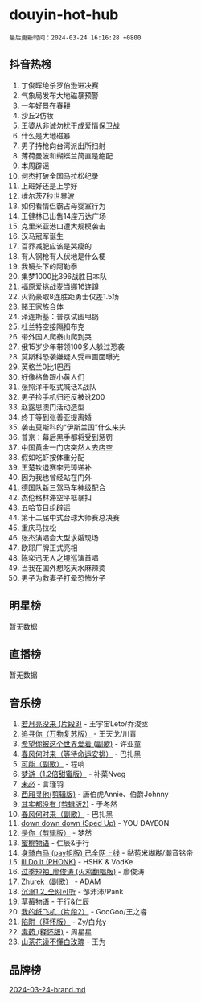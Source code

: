 # douyin-hot-hub

`最后更新时间：2024-03-24 16:16:28 +0800`

## 抖音热榜

1. 丁俊晖绝杀罗伯逊进决赛
1. 气象局发布大地磁暴预警
1. 一年好景在春耕
1. 沙丘2仿妆
1. 王婆从非诚勿扰干成爱情保卫战
1. 什么是大地磁暴
1. 男子持枪向台湾派出所扫射
1. 薄荷曼波和蝴蝶兰简直是绝配
1. 本周辟谣
1. 何杰打破全国马拉松纪录
1. 上班好还是上学好
1. 维尔茨7秒世界波
1. 如何看情侣霸占母婴室行为
1. 王健林已出售14座万达广场
1. 克里米亚港口遭大规模袭击
1. 汉马冠军诞生
1. 百乔减肥应该是哭瘦的
1. 有人钢枪有人伏地是什么梗
1. 我镜头下的阿勒泰
1. 集梦1000比396战胜日本队
1. 福原爱挑战麦当娜16连蹲
1. 火箭豪取8连胜距勇士仅差1.5场
1. 赌王家族合体
1. 泽连斯基：普京试图甩锅
1. 杜兰特空接隔扣布克
1. 带外国人爬泰山爬到哭
1. 俄15岁少年带领100多人躲过恐袭
1. 莫斯科恐袭嫌疑人受审画面曝光
1. 英格兰0比1巴西
1. 好像格鲁跟小黄人们
1. 张照洋干呕式喊话X战队
1. 男子捡手机归还反被讹200
1. 赵露思澳门活动造型
1. 终于等到张善亚提离婚
1. 袭击莫斯科的“伊斯兰国”什么来头
1. 普京：幕后黑手都将受到惩罚
1. 中国黄金一门店突然人去店空
1. 假如吃虾按体重分配
1. 王楚钦退赛李元璋递补
1. 因为我也曾经站在门外
1. 德国队新三驾马车神级配合
1. 杰伦格林滞空平框暴扣
1. 五哈节目组辟谣
1. 第十二届中式台球大师赛总决赛
1. 重庆马拉松
1. 张杰演唱会大型求婚现场
1. 欧耶厂牌正式亮相
1. 陈奕迅无人之境巡演首唱
1. 当我在国外想吃天水麻辣烫
1. 男子为救妻子打晕恐怖分子

## 明星榜

暂无数据

## 直播榜

暂无数据

## 音乐榜

1. [若月亮没来 (片段3)](https://sf6-cdn-tos.douyinstatic.com/obj/tos-cn-ve-2774/okfyEUsGW1B1ovJi5JiN9IjvAT2lMwA054GoEB) - 王宇宙Leto/乔浚丞
1. [追寻你（万物复苏版）](https://sf5-hl-cdn-tos.douyinstatic.com/obj/tos-cn-ve-2774/oYeAZJsbjIDit9APmBg8u6uDUQnHmoCf3gbo74) - 王天戈/川青
1. [希望你被这个世界爱着 (副歌)](https://sf6-cdn-tos.douyinstatic.com/obj/tos-cn-ve-2774/oUHCmWQfZlE3QQBKBeD8rCFLpJzPgCpImhsxMt) - 许亚童
1. [春风何时来（等待命运安排）](https://sf3-cdn-tos.douyinstatic.com/obj/tos-cn-ve-2774/oICBNbD3gelMfB4WgiD1KI2jQtXZE2FgHLwtsl) - 巴扎黑
1. [可能（副歌）](https://sf5-hl-cdn-tos.douyinstatic.com/obj/tos-cn-ve-2774/cde1731888894259b333569393c2fb51) - 程响
1. [梦游（1.2倍甜蜜版）](https://sf5-hl-cdn-tos.douyinstatic.com/obj/tos-cn-ve-2774/o4gyAUm8hwufoEABmwVIiQtHsFuGzAEEWtNMzo) - 补菜Nveg
1. [未必](https://sf5-hl-cdn-tos.douyinstatic.com/obj/tos-cn-ve-2774/ogntQMFnKQDZUgTCYuJgfLEtleYZZFxBQqhhFB) - 言瑾羽
1. [西厢寻他(剪辑版)](https://sf3-cdn-tos.douyinstatic.com/obj/tos-cn-ve-2774/oUsAVfAQKlRNxEv5qxvIB8o5qmIWUcXbzJKJhw) - 唐伯虎Annie、伯爵Johnny
1. [其实都没有 (剪辑版2)](https://sf5-hl-cdn-tos.douyinstatic.com/obj/tos-cn-ve-2774/oEBNQenHZtBhxYjGgUDQk0BCHTigQafgFlbQ7k) - 于冬然
1. [春风何时来（副歌）](https://sf5-hl-cdn-tos.douyinstatic.com/obj/tos-cn-ve-2774/ow7tbAiAWI2giBUrmu0hMMh3UYP3ZXdbDYiXd) - 巴扎黑
1. [down down down (Sped Up)](https://sf5-hl-cdn-tos.douyinstatic.com/obj/tos-cn-ve-2774/ow80iABiXIO9DsFwK6WeZKMaJRi3BPJAotDy8m) - YOU DAYEON
1. [是你（剪辑版）](https://sf6-cdn-tos.douyinstatic.com/obj/tos-cn-ve-2774/46019dae783c4c969944217fe1cfafc4) - 梦然
1. [蜜桃物语](https://sf5-hl-cdn-tos.douyinstatic.com/obj/tos-cn-ve-2774/oIhOSCZtIACtYU4XQkngiW9kCBfVD1Fz9IYeqL) - 仁辰&于行
1. [身骑白马 (pay姐版) 已全网上线](https://sf3-cdn-tos.douyinstatic.com/obj/tos-cn-ve-2774/oQLO5ZgLsFkaDhdIIveF2zUCgfweY0gWaH4AQG) - 黏苞米糊糊/潮音铭帝
1. [lll Do lt (PHONK)](https://sf3-cdn-tos.douyinstatic.com/obj/tos-cn-ve-2774/osfNbddrZl4hIgEDk6kFftBDBJ1X8MZxH1QCOB) - HSHK & VodKe
1. [过季短袖_廖俊涛 (火鸡翻唱版)](https://sf6-cdn-tos.douyinstatic.com/obj/tos-cn-ve-2774/ogQVJl0tRBKxQgZji7YClFEBrVDeHpPTWfCZbQ) - 廖俊涛
1. [Zhurek（副歌）](https://sf5-hl-cdn-tos.douyinstatic.com/obj/tos-cn-ve-2774/ooQm8FBZQDlf0btEYgVpCcSCQfrdJGBEKZYBGS) - ADAM
1. [沉溺1.2_全网可听](https://sf5-hl-cdn-tos.douyinstatic.com/obj/tos-cn-ve-2774/ok2QoiBqsWAX9McZmWiI9gAB0EzwD4Xj6yfmtH) - 邹沛沛/Pank
1. [草莓物语](https://sf5-hl-cdn-tos.douyinstatic.com/obj/tos-cn-ve-2774/okynhJ7jEAIIZBfsLgYMEI8QC3WbQNN66RKzhT) - 于行&仁辰
1. [我的纸飞机（片段2）](https://sf6-cdn-tos.douyinstatic.com/obj/tos-cn-ve-2774/oM2ZrKcg2CD5AeRB2gkeXOFB1IxAGJdZPazYHf) - GooGoo/王之睿
1. [陷阱（释怀版）](https://sf6-cdn-tos.douyinstatic.com/obj/tos-cn-ve-2774/oE8C21LeZrzKLDFfQYgMzx4GAIHageG5IzayY7) - Zy/白允y
1. [毒药 (释怀版)](https://sf5-hl-cdn-tos.douyinstatic.com/obj/tos-cn-ve-2774/oYILMEAzspdZBIzy4frJNB8ZHPHWAhiwowd4Ad) - 周星星
1. [山茶花读不懂白玫瑰](https://sf6-cdn-tos.douyinstatic.com/obj/tos-cn-ve-2774/osfn8B7DktrRHEPJgPCfDbw7QDQEkwC16BxZg9) - 王为

## 品牌榜

[2024-03-24-brand.md](2024-03-24-brand.md)

